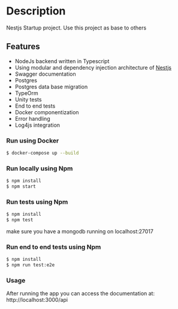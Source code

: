 # Description
Nestjs Startup project. Use this project as base to others

## Features
- NodeJs backend written in Typescript
- Using modular and dependency injection architecture of <a href="http://nodejs.com" target="blank">Nestjs</a> 
- Swagger documentation
- Postgres
- Postgres data base migration
- TypeOrm
- Unity tests
- End to end tests
- Docker componentization
- Error handling
- Log4js integration

### Run using Docker
```bash
$ docker-compose up --build
``` 

### Run locally using Npm
```bash
$ npm install 
$ npm start
```

### Run tests using Npm
```bash
$ npm install
$ npm test
``` 
make sure you have a mongodb running on localhost:27017

### Run end to end tests using Npm
```bash
$ npm install
$ npm run test:e2e
``` 

### Usage
After running the app you can access the documentation at: http://localhost:3000/api
